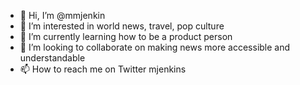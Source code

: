 - 👋 Hi, I’m @mmjenkin
- 👀 I’m interested in world news, travel, pop culture
- 🌱 I’m currently learning how to be a product person
- 💞️ I’m looking to collaborate on making news more accessible and understandable
- 📫 How to reach me on Twitter mjenkins

<!---
mmjenkin/mmjenkin is a ✨ special ✨ repository because its `README.md` (this file) appears on your GitHub profile.
You can click the Preview link to take a look at your changes.
--->
